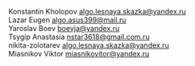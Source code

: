 Konstantin Kholopov algo.lesnaya.skazka@yandex.ru<br>
Lazar Eugen algo.asus399@mail.ru<br>
Yaroslav Boev boevja@yandex.ru<br>
Tsygip Anastasia nstar3618@gmail.com.ru<br>
nikita-zolotarev algo.lesnaya.skazka@yandex.ru<br>
Miasnikov Viktor miasnikovitor@yandex.ru<br>
